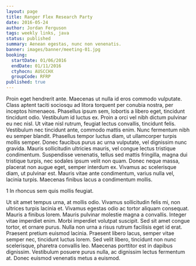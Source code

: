 ```yaml
---
layout: page
title: Ranger Flex Research Party
date: 2016-05-24
author: Jordan Ferguson
tags: weekly links, java
status: published
summary: Aenean egestas, nunc non venenatis.
banner: images/banner/meeting-01.jpg
booking:
  startDate: 01/06/2016
  endDate: 01/11/2016
  ctyhocn: AUSCCHX
  groupCode: RFRP
published: true
---
```

Proin eget hendrerit ante. Maecenas ut nulla id eros commodo vulputate. Class aptent taciti sociosqu ad litora torquent per conubia nostra, per inceptos himenaeos. Phasellus ipsum sem, lobortis a libero eget, tincidunt tincidunt odio. Vestibulum id luctus ex. Proin a orci vel nibh dictum pulvinar eu nec nisl. Ut vitae nisl rutrum, feugiat lectus convallis, tincidunt felis. Vestibulum nec tincidunt ante, commodo mattis enim.
Nunc fermentum nibh eu semper blandit. Phasellus tempor luctus diam, ut ullamcorper turpis mollis semper. Donec faucibus purus ac urna vulputate, vel dignissim nunc gravida. Mauris sollicitudin ultricies mauris, vel congue lectus tristique condimentum. Suspendisse venenatis, tellus sed mattis fringilla, magna dui tristique turpis, nec sodales ipsum velit non quam. Donec neque massa, placerat non augue eget, semper interdum ex. Vivamus ac scelerisque diam, ut pulvinar est. Mauris vitae ante condimentum, varius nulla vel, lacinia turpis. Maecenas finibus lacus a condimentum mollis.

1 In rhoncus sem quis mollis feugiat.

Ut sit amet tempus urna, at mollis odio. Vivamus sollicitudin felis mi, non ultrices turpis lacinia et. Vivamus egestas odio ac tortor aliquam consequat. Mauris a finibus lorem. Mauris pulvinar molestie magna a convallis. Integer vitae imperdiet enim. Morbi imperdiet volutpat suscipit. Sed sit amet congue tortor, et ornare purus. Nulla non urna a risus rutrum facilisis eget id erat. Praesent pretium euismod lacinia. Praesent libero lacus, semper vitae semper nec, tincidunt luctus lorem. Sed velit libero, tincidunt non nunc scelerisque, pharetra convallis leo. Maecenas porttitor est in dapibus dignissim. Vestibulum posuere purus nulla, ac dignissim lectus fermentum at. Donec euismod venenatis metus a euismod.
